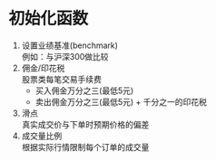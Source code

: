 # 初始化函数

1. 设置业绩基准(benchmark)  
   例如：与沪深300做比较
2. 佣金/印花税  
   股票类每笔交易手续费  
   - 买入佣金万分之三(最低5元)
   - 卖出佣金万分之三(最低5元) + 千分之一的印花税
3. 滑点  
   真实成交价与下单时预期价格的偏差
4. 成交量比例  
   根据实际行情限制每个订单的成交量